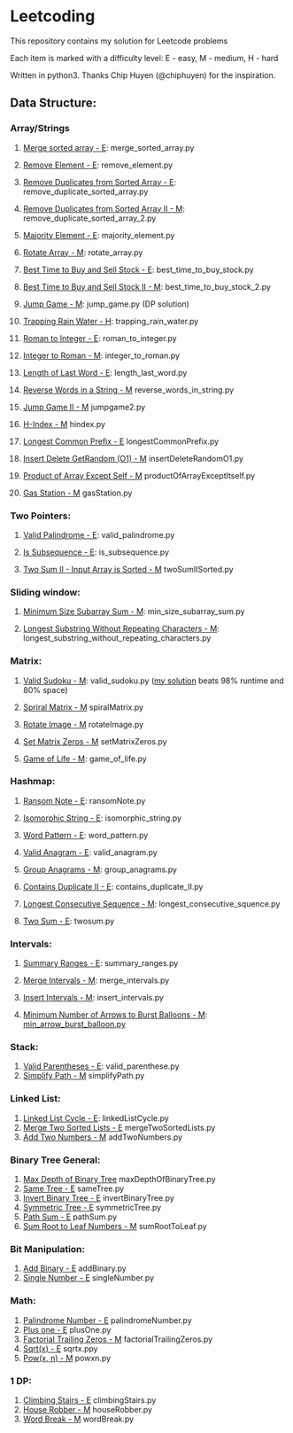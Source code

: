 # Leetcoding

This repository contains my solution for Leetcode problems

Each item is marked with a difficulty level: 
E - easy, 
M - medium,
H - hard

Written in python3. Thanks Chip Huyen (@chiphuyen) for the inspiration.

Data Structure:
----------------

### Array/Strings

1. [Merge sorted array - E](https://leetcode.com/problems/merge-sorted-array/?envType=study-plan-v2&envId=top-interview-150): merge_sorted_array.py

2. [Remove Element - E](https://leetcode.com/problems/remove-element/?envType=study-plan-v2&envId=top-interview-150): remove_element.py

3. [Remove Duplicates from Sorted Array - E](https://leetcode.com/problems/remove-duplicates-from-sorted-array/?envType=study-plan-v2&envId=top-interview-150): remove_duplicate_sorted_array.py

4. [Remove Duplicates from Sorted Array II - M](https://leetcode.com/problems/remove-duplicates-from-sorted-array-ii/?envType=study-plan-v2&envId=top-interview-150): remove_duplicate_sorted_array_2.py

5. [Majority Element - E](https://leetcode.com/problems/majority-element/?envType=study-plan-v2&envId=top-interview-150): majority_element.py

6. [Rotate Array - M](https://leetcode.com/problems/rotate-array/description/?envType=study-plan-v2&envId=top-interview-150): rotate_array.py

7. [Best Time to Buy and Sell Stock - E](https://leetcode.com/problems/best-time-to-buy-and-sell-stock/?envType=study-plan-v2&envId=top-interview-150): best_time_to_buy_stock.py

8. [Best Time to Buy and Sell Stock II - M](https://leetcode.com/problems/best-time-to-buy-and-sell-stock/?envType=study-plan-v2&envId=top-interview-150): best_time_to_buy_stock_2.py

9. [Jump Game - M](https://leetcode.com/problems/jump-game/?envType=study-plan-v2&envId=top-interview-150): jump_game.py (DP solution)

10. [Trapping Rain Water - H](https://leetcode.com/problems/trapping-rain-water/?envType=study-plan-v2&envId=top-interview-150): trapping_rain_water.py

11. [Roman to Integer - E](https://leetcode.com/problems/roman-to-integer/?envType=study-plan-v2&envId=top-interview-150): roman_to_integer.py

12. [Integer to Roman - M](https://leetcode.com/problems/integer-to-roman/?envType=study-plan-v2&envId=top-interview-150): integer_to_roman.py

13. [Length of Last Word - E](https://leetcode.com/problems/length-of-last-word/?envType=study-plan-v2&envId=top-interview-150): length_last_word.py

14. [Reverse Words in a String - M](https://leetcode.com/problems/reverse-words-in-a-string/description/?envType=study-plan-v2&envId=top-interview-150) reverse_words_in_string.py

15. [Jump Game II - M](https://leetcode.com/problems/jump-game-ii/?envType=study-plan-v2&envId=top-interview-150) jumpgame2.py
    
17. [H-Index - M](https://leetcode.com/problems/h-index/?envType=study-plan-v2&envId=top-interview-150) hindex.py
    
18. [Longest Common Prefix - E](https://leetcode.com/problems/longest-common-prefix/?envType=study-plan-v2&envId=top-interview-150) longestCommonPrefix.py
19. [Insert Delete GetRandom (O1) - M](https://leetcode.com/problems/insert-delete-getrandom-o1/?envType=study-plan-v2&envId=top-interview-150) insertDeleteRandomO1.py
20. [Product of Array Except Self - M](https://leetcode.com/problems/product-of-array-except-self/description/?envType=study-plan-v2&envId=top-interview-150) productOfArrayExceptItself.py
21. [Gas Station - M](https://leetcode.com/problems/gas-station/?envType=study-plan-v2&envId=top-interview-150) gasStation.py


### Two Pointers:

1. [Valid Palindrome - E](https://leetcode.com/problems/valid-palindrome/?envType=study-plan-v2&envId=top-interview-150): valid_palindrome.py

2. [Is Subsequence - E](https://leetcode.com/problems/is-subsequence/?envType=study-plan-v2&envId=top-interview-150): is_subsequence.py
3. [Two Sum II - Input Array is Sorted - M](https://leetcode.com/problems/two-sum-ii-input-array-is-sorted/description/?envType=study-plan-v2&envId=top-interview-150) twoSumIISorted.py 

### Sliding window:

1. [Minimum Size Subarray Sum - M](https://leetcode.com/problems/minimum-size-subarray-sum/): min_size_subarray_sum.py

2. [Longest Substring Without Repeating Characters - M](https://leetcode.com/problems/longest-substring-without-repeating-characters/description/?envType=study-plan-v2&envId=top-interview-150): longest_substring_without_repeating_characters.py

### Matrix:

1. [Valid Sudoku - M](https://leetcode.com/problems/valid-sudoku/): valid_sudoku.py ([my solution](https://leetcode.com/problems/valid-sudoku/solutions/3839277/python3-solution-beats-98-runtime-and-80-space/) beats 98% runtime and 80% space)
2. [Spriral Matrix - M](https://leetcode.com/problems/spiral-matrix/?envType=study-plan-v2&envId=top-interview-150) spiralMatrix.py
3. [Rotate Image - M](https://leetcode.com/problems/rotate-image/?envType=study-plan-v2&envId=top-interview-150) rotateImage.py
4. [Set Matrix Zeros - M](https://leetcode.com/problems/set-matrix-zeroes/?envType=study-plan-v2&envId=top-interview-150) setMatrixZeros.py

5. [Game of Life - M](https://leetcode.com/problems/game-of-life/): game_of_life.py

### Hashmap:

1. [Ransom Note - E](https://leetcode.com/problems/ransom-note/): ransomNote.py

2. [Isomorphic String - E](https://leetcode.com/problems/isomorphic-strings/): isomorphic_string.py

3. [Word Pattern - E](https://leetcode.com/problems/word-pattern/): word_pattern.py

4. [Valid Anagram - E](https://leetcode.com/problems/valid-anagram/): valid_anagram.py

5. [Group Anagrams - M](https://leetcode.com/problems/group-anagrams/): group_anagrams.py

6. [Contains Duplicate II - E](https://leetcode.com/problems/contains-duplicate-ii/): contains_duplicate_II.py

7. [Longest Consecutive Sequence - M](https://leetcode.com/problems/longest-consecutive-sequence/): longest_consecutive_squence.py

8. [Two Sum - E](https://leetcode.com/problems/two-sum/?envType=study-plan-v2&envId=top-interview-150): twosum.py 

### Intervals:

1. [Summary Ranges - E](https://leetcode.com/problems/summary-ranges/): summary_ranges.py

2. [Merge Intervals - M](https://leetcode.com/problems/merge-intervals/): merge_intervals.py

3. [Insert Intervals - M](https://leetcode.com/problems/insert-interval/): insert_intervals.py

4. [Minimum Number of Arrows to Burst Balloons - M](https://leetcode.com/problems/minimum-number-of-arrows-to-burst-balloons/): [min_arrow_burst_balloon.py](https://github.com/Ph1n-Pham/leetcoding/blob/main/min_arrow_burst_balloon.py)

### Stack:

1. [Valid Parentheses - E](https://leetcode.com/problems/valid-parentheses/): valid_parenthese.py
2. [Simplify Path - M](https://leetcode.com/problems/simplify-path/description/?envType=study-plan-v2&envId=top-interview-150) simplifyPath.py

### Linked List:

1. [Linked List Cycle - E](https://leetcode.com/problems/linked-list-cycle/description/?envType=study-plan-v2&envId=top-interview-150): linkedListCycle.py
2. [Merge Two Sorted Lists - E](https://leetcode.com/problems/merge-two-sorted-lists/description/?envType=study-plan-v2&envId=top-interview-150) mergeTwoSortedLists.py
3. [Add Two Numbers - M](https://leetcode.com/problems/add-two-numbers/description/?envType=study-plan-v2&envId=top-interview-150) addTwoNumbers.py 

### Binary Tree General:

1. [Max Depth of Binary Tree](https://leetcode.com/problems/maximum-depth-of-binary-tree/description/?envType=study-plan-v2&envId=top-interview-150) maxDepthOfBinaryTree.py
2. [Same Tree - E](https://leetcode.com/problems/same-tree/?envType=study-plan-v2&envId=top-interview-150) sameTree.py
3. [Invert Binary Tree - E](https://leetcode.com/problems/invert-binary-tree/description/?envType=study-plan-v2&envId=top-interview-150) invertBinaryTree.py
4. [Symmetric Tree - E](https://leetcode.com/problems/symmetric-tree/description/?envType=study-plan-v2&envId=top-interview-150) symmetricTree.py
5. [Path Sum - E](https://leetcode.com/problems/path-sum/?envType=study-plan-v2&envId=top-interview-150) pathSum.py
6. [Sum Root to Leaf Numbers - M](https://leetcode.com/problems/sum-root-to-leaf-numbers/description/?envType=study-plan-v2&envId=top-interview-150) sumRootToLeaf.py

### Bit Manipulation:

1. [Add Binary - E](https://leetcode.com/problems/add-binary/?envType=study-plan-v2&envId=top-interview-150) addBinary.py
2. [Single Number - E](https://leetcode.com/problems/single-number/description/?envType=study-plan-v2&envId=top-interview-150) singleNumber.py

### Math:

1. [Palindrome Number - E](https://leetcode.com/problems/palindrome-number/?envType=study-plan-v2&envId=top-interview-150) palindromeNumber.py
2. [Plus one - E](https://leetcode.com/problems/plus-one/description/?envType=study-plan-v2&envId=top-interview-150) plusOne.py
3. [Factorial Trailing Zeros - M](https://leetcode.com/problems/factorial-trailing-zeroes/description/?envType=study-plan-v2&envId=top-interview-150) factorialTrailingZeros.py
4. [Sqrt(x) - E](https://leetcode.com/problems/sqrtx/?envType=study-plan-v2&envId=top-interview-150) sqrtx.ppy
5. [Pow(x, n) - M](https://leetcode.com/problems/powx-n/description/?envType=study-plan-v2&envId=top-interview-150) powxn.py

### 1 DP:

1. [Climbing Stairs - E](https://leetcode.com/problems/climbing-stairs/description/?envType=study-plan-v2&envId=top-interview-150) climbingStairs.py
2. [House Robber - M](https://leetcode.com/problems/house-robber/?envType=study-plan-v2&envId=top-interview-150) houseRobber.py
3. [Word Break - M](https://leetcode.com/problems/word-break/?envType=study-plan-v2&envId=top-interview-150) wordBreak.py
